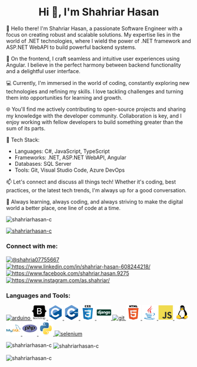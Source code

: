 <h1 align="center">Hi 👋, I'm Shahriar Hasan</h1>
👋 Hello there! I'm Shahriar Hasan, a passionate Software Engineer with a focus on creating robust and scalable solutions. My expertise lies in the world of .NET technologies, where I wield the power of .NET framework and ASP.NET WebAPI to build powerful backend systems.

🚀 On the frontend, I craft seamless and intuitive user experiences using Angular. I believe in the perfect harmony between backend functionality and a delightful user interface.

💻 Currently, I'm immersed in the world of coding, constantly exploring new technologies and refining my skills. I love tackling challenges and turning them into opportunities for learning and growth.

🌐 You'll find me actively contributing to open-source projects and sharing my knowledge with the developer community. Collaboration is key, and I enjoy working with fellow developers to build something greater than the sum of its parts.

🔧 Tech Stack:
- Languages: C#, JavaScript, TypeScript
- Frameworks: .NET, ASP.NET WebAPI, Angular
- Databases: SQL Server
- Tools: Git, Visual Studio Code, Azure DevOps

📫 Let's connect and discuss all things tech! Whether it's coding, best practices, or the latest tech trends, I'm always up for a good conversation.

🌱 Always learning, always coding, and always striving to make the digital world a better place, one line of code at a time.

<p align="left"> <img src="https://komarev.com/ghpvc/?username=shahriarhasan-c&label=Profile%20views&color=0e75b6&style=flat" alt="shahriarhasan-c" /> </p>

<p align="left"> <a href="https://github.com/ryo-ma/github-profile-trophy"><img src="https://github-profile-trophy.vercel.app/?username=shahriarhasan-c" alt="shahriarhasan-c" /></a> </p>

<h3 align="left">Connect with me:</h3>
<p align="left">
<a href="https://twitter.com/@shahria07755667" target="blank"><img align="center" src="https://raw.githubusercontent.com/rahuldkjain/github-profile-readme-generator/master/src/images/icons/Social/twitter.svg" alt="@shahria07755667" height="30" width="40" /></a>
<a href="https://linkedin.com/in/shahriar-hasan-608244218/" target="blank"><img align="center" src="https://raw.githubusercontent.com/rahuldkjain/github-profile-readme-generator/master/src/images/icons/Social/linked-in-alt.svg" alt="https://www.linkedin.com/in/shahriar-hasan-608244218/" height="30" width="40" /></a>
<a href="https://fb.com/shahriar.hasan.9275" target="blank"><img align="center" src="https://raw.githubusercontent.com/rahuldkjain/github-profile-readme-generator/master/src/images/icons/Social/facebook.svg" alt="https://www.facebook.com/shahriar.hasan.9275" height="30" width="40" /></a>
<a href="https://instagram.com/as.shahriar/" target="blank"><img align="center" src="https://raw.githubusercontent.com/rahuldkjain/github-profile-readme-generator/master/src/images/icons/Social/instagram.svg" alt="https://www.instagram.com/as.shahriar/" height="30" width="40" /></a>
</p>

<h3 align="left">Languages and Tools:</h3>
<p align="left"> <a href="https://www.arduino.cc/" target="_blank" rel="noreferrer"> <img src="https://cdn.worldvectorlogo.com/logos/arduino-1.svg" alt="arduino" width="40" height="40"/> </a> <a href="https://getbootstrap.com" target="_blank" rel="noreferrer"> <img src="https://raw.githubusercontent.com/devicons/devicon/master/icons/bootstrap/bootstrap-plain-wordmark.svg" alt="bootstrap" width="40" height="40"/> </a> <a href="https://www.cprogramming.com/" target="_blank" rel="noreferrer"> <img src="https://raw.githubusercontent.com/devicons/devicon/master/icons/c/c-original.svg" alt="c" width="40" height="40"/> </a> <a href="https://www.w3schools.com/cpp/" target="_blank" rel="noreferrer"> <img src="https://raw.githubusercontent.com/devicons/devicon/master/icons/cplusplus/cplusplus-original.svg" alt="cplusplus" width="40" height="40"/> </a> <a href="https://www.w3schools.com/css/" target="_blank" rel="noreferrer"> <img src="https://raw.githubusercontent.com/devicons/devicon/master/icons/css3/css3-original-wordmark.svg" alt="css3" width="40" height="40"/> </a> <a href="https://www.djangoproject.com/" target="_blank" rel="noreferrer"> <img src="https://raw.githubusercontent.com/devicons/devicon/master/icons/django/django-original.svg" alt="django" width="40" height="40"/> </a> <a href="https://git-scm.com/" target="_blank" rel="noreferrer"> <img src="https://www.vectorlogo.zone/logos/git-scm/git-scm-icon.svg" alt="git" width="40" height="40"/> </a> <a href="https://www.w3.org/html/" target="_blank" rel="noreferrer"> <img src="https://raw.githubusercontent.com/devicons/devicon/master/icons/html5/html5-original-wordmark.svg" alt="html5" width="40" height="40"/> </a> <a href="https://www.java.com" target="_blank" rel="noreferrer"> <img src="https://raw.githubusercontent.com/devicons/devicon/master/icons/java/java-original.svg" alt="java" width="40" height="40"/> </a> <a href="https://developer.mozilla.org/en-US/docs/Web/JavaScript" target="_blank" rel="noreferrer"> <img src="https://raw.githubusercontent.com/devicons/devicon/master/icons/javascript/javascript-original.svg" alt="javascript" width="40" height="40"/> </a> <a href="https://www.linux.org/" target="_blank" rel="noreferrer"> <img src="https://raw.githubusercontent.com/devicons/devicon/master/icons/linux/linux-original.svg" alt="linux" width="40" height="40"/> </a> <a href="https://www.mysql.com/" target="_blank" rel="noreferrer"> <img src="https://raw.githubusercontent.com/devicons/devicon/master/icons/mysql/mysql-original-wordmark.svg" alt="mysql" width="40" height="40"/> </a> <a href="https://www.php.net" target="_blank" rel="noreferrer"> <img src="https://raw.githubusercontent.com/devicons/devicon/master/icons/php/php-original.svg" alt="php" width="40" height="40"/> </a> <a href="https://www.python.org" target="_blank" rel="noreferrer"> <img src="https://raw.githubusercontent.com/devicons/devicon/master/icons/python/python-original.svg" alt="python" width="40" height="40"/> </a> <a href="https://www.selenium.dev" target="_blank" rel="noreferrer"> <img src="https://raw.githubusercontent.com/detain/svg-logos/780f25886640cef088af994181646db2f6b1a3f8/svg/selenium-logo.svg" alt="selenium" width="40" height="40"/> </a> </p>

<p><img align="left" src="https://github-readme-stats.vercel.app/api/top-langs?username=shahriarhasan-c&show_icons=true&locale=en&layout=compact" alt="shahriarhasan-c" /></p>

<p>&nbsp;<img align="center" src="https://github-readme-stats.vercel.app/api?username=shahriarhasan-c&show_icons=true&locale=en" alt="shahriarhasan-c" /></p>

<p><img align="center" src="https://github-readme-streak-stats.herokuapp.com/?user=shahriarhasan-c&" alt="shahriarhasan-c" /></p>
